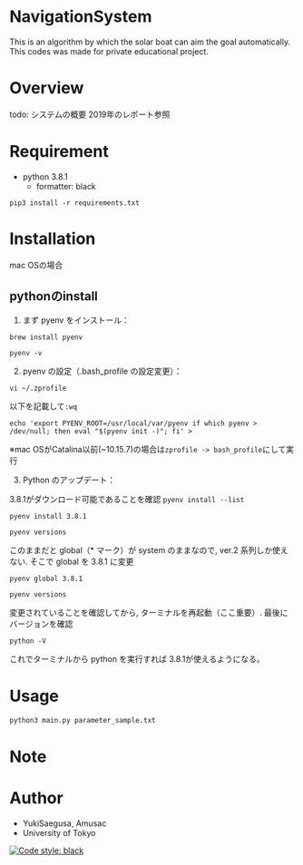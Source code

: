 # NavigationSystem

This is an algorithm by which the solar boat can aim the goal automatically. This codes was made for private educational project.
# Overview

todo: システムの概要
2019年のレポート参照

# Requirement


* python 3.8.1
  * formatter: black

`pip3 install -r requirements.txt`

# Installation

mac OSの場合

## pythonのinstall

1. まず pyenv をインストール：

`brew install pyenv`

`pyenv -v`

2. pyenv の設定（.bash_profile の設定変更）：

`vi ~/.zprofile`

以下を記載して`:wq`

`echo 'export PYENV_ROOT=/usr/local/var/pyenv
if which pyenv > /dev/null; then eval "$(pyenv init -)"; fi' >`

※mac OSがCatalina以前(~10.15.7)の場合は`zprofile -> bash_profile`にして実行

3. Python のアップデート：

3.8.1がダウンロード可能であることを確認
`pyenv install --list`

`pyenv install 3.8.1`

`pyenv versions`

このままだと global（* マーク）が system のままなので, ver.2 系列しか使えない. そこで global を 3.8.1 に変更

`pyenv global 3.8.1`

`pyenv versions`

変更されていることを確認してから, ターミナルを再起動（ここ重要）. 最後にバージョンを確認

`python -V`

これでターミナルから python を実行すれば 3.8.1が使えるようになる。


# Usage

```bash
python3 main.py parameter_sample.txt
```

# Note


# Author


* YukiSaegusa, Amusac
* University of Tokyo

 [![Code style: black](https://img.shields.io/badge/code%20style-black-000000.svg)](https://github.com/psf/black)
